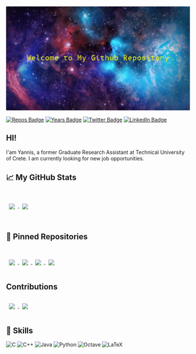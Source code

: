 <!-- [![Yannis Papagiannakos GitHub Banner](./assets/welcoming_gif_low.gif)](https://github.com/JohnPapagiannakos) -->
<p align="center">
    <img src='.assets/welcoming_gif_low.gif' alt="banner" width="2000"></img>
</p>


<!-- [![Visits Badge](https://badges.pufler.dev/visits/JohnPapagiannakos/JohnPapagiannakos)](https://badges.pufler.dev) -->
[![Repos Badge](https://badges.pufler.dev/repos/JohnPapagiannakos)](https://badges.pufler.dev)    [![Years Badge](https://badges.pufler.dev/years/JohnPapagiannakos)](https://badges.pufler.dev)   [![Twitter Badge](https://img.shields.io/badge/Twitter-Profile-informational?style=flat&logo=twitter&logoColor=white&color=1CA2F1)](https://twitter.com/jpapajohnn)   [![LinkedIn Badge](https://img.shields.io/badge/LinkedIn-Profile-informational?style=flat&logo=linkedin&logoColor=white&color=0D76A8)](https://www.linkedin.com/in/yannis-marios-papagiannakos-651024204/)

## HI!
I'am Yannis, a former Graduate Research Assistant at Technical University of Crete. I am currently looking for new job opportunities.

## &#x1f4c8; My GitHub Stats
<br>
<a href="https://github.com/JohnPapagiannakos">
  <img align="center" style="margin:0.5rem" src="https://github-readme-stats.vercel.app/api/top-langs/?username=JohnPapagiannakos&hide=html,css&title_color=ffffff&text_color=c9cacc&icon_color=4AB197&bg_color=1A2B34" /> </a> 

<a href="https://github.com/JohnPapagiannakos">
  <img align="center" style="margin:1rem 0.5rem" src="https://github-readme-stats.vercel.app/api?username=JohnPapagiannakos&title_color=ffffff&text_color=c9cacc&icon_color=4AB197&bg_color=1A2B34" />
</a>
<br>
<br>

## 📌 Pinned Repositories
<br>

<a href="https://github.com/JohnPapagiannakos/Mandlebrot_CUDA">
  <img align="center" style="margin:1rem 0.5rem" src="https://github-readme-stats.vercel.app/api/pin/?username=JohnPapagiannakos&repo=Mandlebrot_CUDA&title_color=ffffff&text_color=c9cacc&icon_color=4AB197&bg_color=1A2B34" />
</a>

<a href="https://github.com/JohnPapagiannakos/graphcpp">
  <img align="center" style="margin:1rem 0.5rem" src="https://github-readme-stats.vercel.app/api/pin/?username=JohnPapagiannakos&repo=graphcpp&title_color=ffffff&text_color=c9cacc&icon_color=4AB197&bg_color=1A2B34" />
</a>

<a href="https://github.com/JohnPapagiannakos/merkletree">
  <img align="center" style="margin:1rem 0.5rem" src="https://github-readme-stats.vercel.app/api/pin/?username=JohnPapagiannakos&repo=merkletree&title_color=ffffff&text_color=c9cacc&icon_color=4AB197&bg_color=1A2B34" />
</a>

<a href="https://github.com/JohnPapagiannakos/meteoAPI">
  <img align="center" style="margin:1rem 0.5rem" src="https://github-readme-stats.vercel.app/api/pin/?username=JohnPapagiannakos&repo=meteoAPI&title_color=ffffff&text_color=c9cacc&icon_color=4AB197&bg_color=1A2B34" />
</a>

</a>

## Contributions

<a href="https://github.com/neurocom/partensor-toolbox">
  <img align="center" style="margin:1rem 0.5rem" src="https://github-readme-stats.vercel.app/api/pin/?username=neurocom&repo=partensor-toolbox&title_color=ffffff&text_color=c9cacc&icon_color=4AB197&bg_color=1A2B34" />
</a>

<a href="https://github.com/ninasiam/ASCPD">
  <img align="center" style="margin:1rem 0.5rem" src="https://github-readme-stats.vercel.app/api/pin/?username=ninasiam&repo=ASCPD&title_color=ffffff&text_color=c9cacc&icon_color=4AB197&bg_color=1A2B34" />
</a>

## 💼 Skills
<!-- https://github.com/Ileriayo/markdown-badges -->
![C](https://img.shields.io/badge/c-%2300599C.svg?style=for-the-badge&logo=c&logoColor=white) ![C++](https://img.shields.io/badge/c++-%2300599C.svg?style=for-the-badge&logo=c%2B%2B&logoColor=white) ![Java](https://img.shields.io/badge/java-%23ED8B00.svg?style=for-the-badge&logo=java&logoColor=white) ![Python](https://img.shields.io/badge/python-3670A0?style=for-the-badge&logo=python&logoColor=ffdd54) ![Octave](https://img.shields.io/badge/OCTAVE-darkblue?style=for-the-badge&logo=octave&logoColor=fcd683) ![LaTeX](https://img.shields.io/badge/latex-%23008080.svg?style=for-the-badge&logo=latex&logoColor=white)